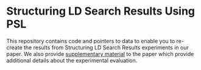 # Structuring LD Search Results Using PSLThis repository contains code and pointers to data to enable you to re-create the results from  Structuring LD Search Results experiments in our paper. We also provide <a href="https://github.com/duhai-alshukaili/StructuringLDSearchResults/blob/master/experimental_note.pdf">supplementary material</a> to the paper which provide additional details about the experimental evaluation.